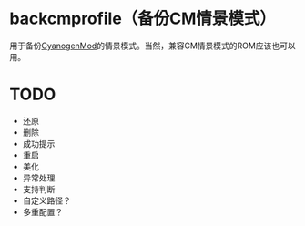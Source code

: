 # backcmprofile（备份CM情景模式）
用于备份[CyanogenMod](http://www.cyanogenmod.org/)的情景模式。当然，兼容CM情景模式的ROM应该也可以用。

# TODO
- 还原
- 删除
- 成功提示
- 重启
- 美化
- 异常处理
- 支持判断
- 自定义路径？
- 多重配置？
